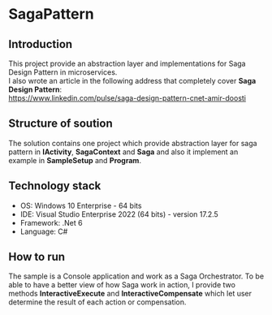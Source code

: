 # SagaPattern

## Introduction
This project provide an abstraction layer and implementations for Saga Design Pattern in microservices.  
I also wrote an article in the following address that completely cover **Saga Design Pattern**:  
https://www.linkedin.com/pulse/saga-design-pattern-cnet-amir-doosti 

## Structure of soution
The solution contains one project which provide abstraction layer for saga pattern in **IActivity**, **SagaContext** and **Saga** and also it implement an example in **SampleSetup** and **Program**.

## Technology stack
- OS: Windows 10 Enterprise - 64 bits
- IDE: Visual Studio Enterprise 2022 (64 bits) - version 17.2.5
- Framework: .Net 6
- Language: C#

## How to run
The sample is a Console application and work as a Saga Orchestrator. To be able to have a better view of how Saga work in action, I provide two methods **InteractiveExecute** and **InteractiveCompensate** which let user determine the result of each action or compensation. 


